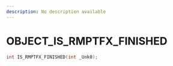 ```yaml
---
description: No description available 
---
```


# OBJECT\_IS_RMPTFX_FINISHED

```cpp
int IS_RMPTFX_FINISHED(int _Unk0);
```